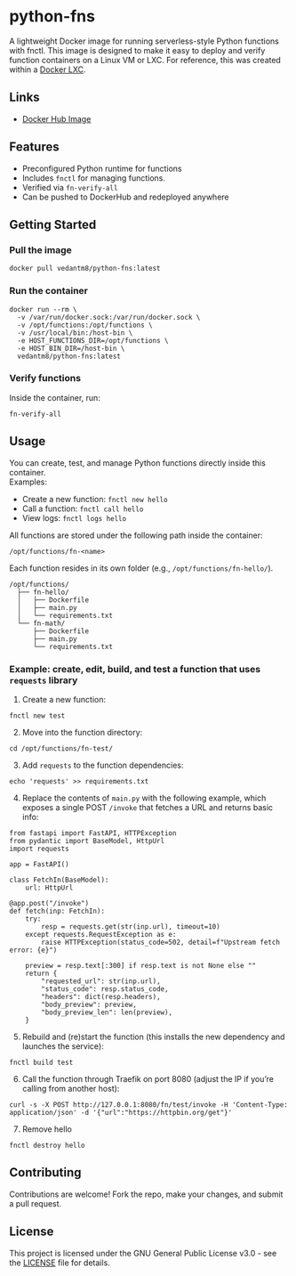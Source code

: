 # python-fns

A lightweight Docker image for running serverless-style Python functions with fnctl. This image is designed to make it easy to deploy and verify function containers on a Linux VM or LXC. For reference, this was created within a [Docker LXC](https://community-scripts.github.io/ProxmoxVE/scripts?id=docker).

## Links
- [Docker Hub Image](https://hub.docker.com/r/vedantm8/python-fns)

## Features
- Preconfigured Python runtime for functions
- Includes `fnctl` for managing functions. 
- Verified via `fn-verify-all`
- Can be pushed to DockerHub and redeployed anywhere

## Getting Started

### Pull the image
```
docker pull vedantm8/python-fns:latest
```

### Run the container
```
docker run --rm \
  -v /var/run/docker.sock:/var/run/docker.sock \
  -v /opt/functions:/opt/functions \
  -v /usr/local/bin:/host-bin \
  -e HOST_FUNCTIONS_DIR=/opt/functions \
  -e HOST_BIN_DIR=/host-bin \
  vedantm8/python-fns:latest
```

### Verify functions
Inside the container, run:
```
fn-verify-all
```

## Usage
You can create, test, and manage Python functions directly inside this container.  
Examples:
- Create a new function: `fnctl new hello`
- Call a function: `fnctl call hello`
- View logs: `fnctl logs hello`

All functions are stored under the following path inside the container:  
```
/opt/functions/fn-<name>
```  

Each function resides in its own folder (e.g., `/opt/functions/fn-hello/`).

```
/opt/functions/
  ├── fn-hello/
  │   ├── Dockerfile
  │   ├── main.py
  │   └── requirements.txt
  └── fn-math/
      ├── Dockerfile
      ├── main.py
      └── requirements.txt
```

### Example: create, edit, build, and test a function that uses `requests` library

1. Create a new function: 
```
fnctl new test
```

2. Move into the function directory: 
```
cd /opt/functions/fn-test/
```

3. Add `requests` to the function dependencies:
```
echo 'requests' >> requirements.txt
```

4. Replace the contents of `main.py` with the following example, which exposes a single POST `/invoke` that fetches a URL and returns basic info:
```
from fastapi import FastAPI, HTTPException
from pydantic import BaseModel, HttpUrl
import requests

app = FastAPI()

class FetchIn(BaseModel):
    url: HttpUrl

@app.post("/invoke")
def fetch(inp: FetchIn):
    try:
        resp = requests.get(str(inp.url), timeout=10)
    except requests.RequestException as e:
        raise HTTPException(status_code=502, detail=f"Upstream fetch error: {e}")

    preview = resp.text[:300] if resp.text is not None else ""
    return {
        "requested_url": str(inp.url),
        "status_code": resp.status_code,
        "headers": dict(resp.headers),
        "body_preview": preview,
        "body_preview_len": len(preview),
    }
```
5. Rebuild and (re)start the function (this installs the new dependency and launches the service):
```
fnctl build test
```
6. Call the function through Traefik on port 8080 (adjust the IP if you’re calling from another host):
```
curl -s -X POST http://127.0.0.1:8080/fn/test/invoke -H 'Content-Type: application/json' -d '{"url":"https://httpbin.org/get"}'
```
7. Remove hello
```
fnctl destroy hello
```

## Contributing
Contributions are welcome! Fork the repo, make your changes, and submit a pull request.

## License
This project is licensed under the GNU General Public License v3.0 - see the [LICENSE](https://github.com/vedantm8/python-fns/blob/main/LICENSE) file for details.
